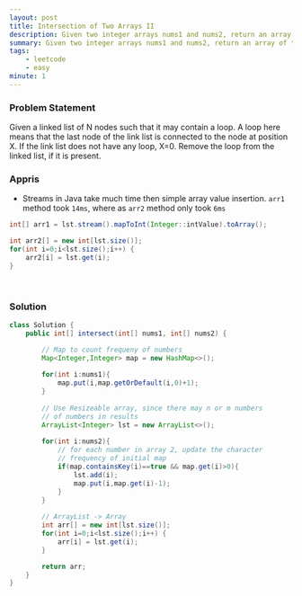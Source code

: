 ```yaml
---
layout: post
title: Intersection of Two Arrays II 
description: Given two integer arrays nums1 and nums2, return an array of their intersection. Each element in the result must appear as many times as it shows in both arrays and you may return the result in any order.
summary: Given two integer arrays nums1 and nums2, return an array of their intersection. Each element in the result must appear as many times as it shows in both arrays and you may return the result in any order.
tags:
    - leetcode
    - easy
minute: 1
---
```


### Problem Statement

Given a linked list of N nodes such that it may contain a loop.
A loop here means that the last node of the link list is connected to the node at position X. If the link list does not have any loop, X=0.
Remove the loop from the linked list, if it is present.  

### Appris

- Streams in Java take much time then simple array value insertion. <code>arr1</code> method took <code>14ms</code>, where as <code>arr2</code> method only took <code>6ms</code>

```java
int[] arr1 = lst.stream().mapToInt(Integer::intValue).toArray();

int arr2[] = new int[lst.size()];
for(int i=0;i<lst.size();i++) {
    arr2[i] = lst.get(i);
}
```
<br>    

### Solution
```java
class Solution {
    public int[] intersect(int[] nums1, int[] nums2) {

        // Map to count frequeny of numbers
        Map<Integer,Integer> map = new HashMap<>();
        
        for(int i:nums1){
            map.put(i,map.getOrDefault(i,0)+1);
        }
        
        // Use Resizeable array, since there may n or m numbers 
        // of numbers in results 
        ArrayList<Integer> lst = new ArrayList<>();
        
        for(int i:nums2){
            // for each number in array 2, update the character 
            // frequency of initial map 
            if(map.containsKey(i)==true && map.get(i)>0){
                lst.add(i);
                map.put(i,map.get(i)-1);
            }
        }
        
        // ArrayList -> Array 
        int arr[] = new int[lst.size()];
        for(int i=0;i<lst.size();i++) {
            arr[i] = lst.get(i);
        }

        return arr;
    }
}
```
